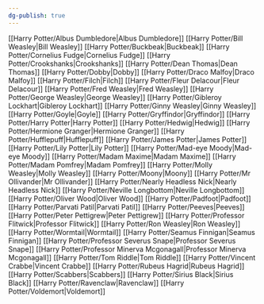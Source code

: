 ```yaml
---
dg-publish: true
---
```

[[Harry Potter/Albus Dumbledore\|Albus Dumbledore]]
[[Harry Potter/Bill Weasley\|Bill Weasley]]
[[Harry Potter/Buckbeak\|Buckbeak]]
[[Harry Potter/Cornelius Fudge\|Cornelius Fudge]]
[[Harry Potter/Crookshanks\|Crookshanks]]
[[Harry Potter/Dean Thomas\|Dean Thomas]]
[[Harry Potter/Dobby\|Dobby]]
[[Harry Potter/Draco Malfoy\|Draco Malfoy]]
[[Harry Potter/Filch\|Filch]]
[[Harry Potter/Fleur Delacour\|Fleur Delacour]]
[[Harry Potter/Fred Weasley\|Fred Weasley]]
[[Harry Potter/George Weasley\|George Weasley]]
[[Harry Potter/Gibleroy Lockhart\|Gibleroy Lockhart]]
[[Harry Potter/Ginny Weasley\|Ginny Weasley]]
[[Harry Potter/Goyle\|Goyle]]
[[Harry Potter/Gryffindor\|Gryffindor]]
[[Harry Potter/Harry Potter\|Harry Potter]]
[[Harry Potter/Hedwig\|Hedwig]]
[[Harry Potter/Hermione Granger\|Hermione Granger]]
[[Harry Potter/Hufflepuff\|Hufflepuff]]
[[Harry Potter/James Potter\|James Potter]]
[[Harry Potter/Lily Potter\|Lily Potter]]
[[Harry Potter/Mad-eye Moody\|Mad-eye Moody]]
[[Harry Potter/Madam Maxime\|Madam Maxime]]
[[Harry Potter/Madam Pomfrey\|Madam Pomfrey]]
[[Harry Potter/Molly Weasley\|Molly Weasley]]
[[Harry Potter/Moony\|Moony]]
[[Harry Potter/Mr Ollivander\|Mr Ollivander]]
[[Harry Potter/Nearly Headless Nick\|Nearly Headless Nick]]
[[Harry Potter/Neville Longbottom\|Neville Longbottom]]
[[Harry Potter/Oliver Wood\|Oliver Wood]]
[[Harry Potter/Padfoot\|Padfoot]]
[[Harry Potter/Parvati Patil\|Parvati Patil]]
[[Harry Potter/Peeves\|Peeves]]
[[Harry Potter/Peter Pettigrew\|Peter Pettigrew]]
[[Harry Potter/Professor Flitwick\|Professor Flitwick]]
[[Harry Potter/Ron Weasley\|Ron Weasley]]
[[Harry Potter/Wormtail\|Wormtail]]
[[Harry Potter/Seamus Finnigan\|Seamus Finnigan]]
[[Harry Potter/Professor Severus Snape\|Professor Severus Snape]]
[[Harry Potter/Professor Minerva Mcgonagall\|Professor Minerva Mcgonagall]]
[[Harry Potter/Tom Riddle\|Tom Riddle]]
[[Harry Potter/Vincent Crabbe\|Vincent Crabbe]]
[[Harry Potter/Rubeus Hagrid\|Rubeus Hagrid]]
[[Harry Potter/Scabbers\|Scabbers]]
[[Harry Potter/Sirius Black\|Sirius Black]]
[[Harry Potter/Ravenclaw\|Ravenclaw]]
[[Harry Potter/Voldemort\|Voldemort]]
